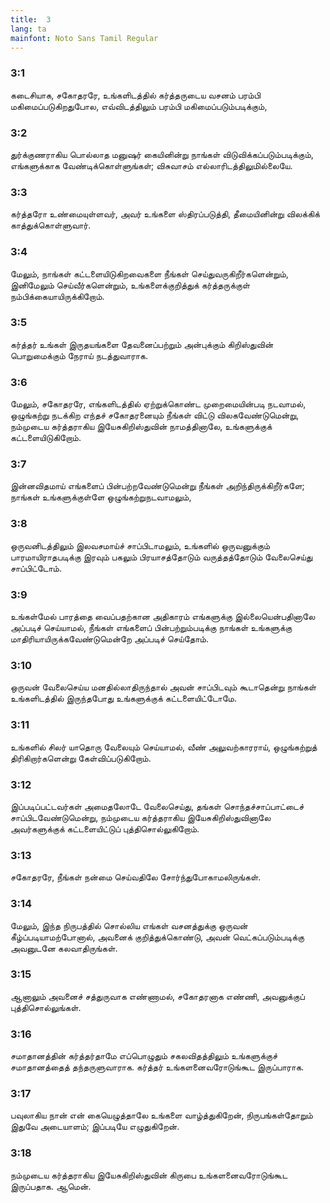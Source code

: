 ```yaml
---
title:  3
lang: ta
mainfont: Noto Sans Tamil Regular
---
```


###  3:1

கடைசியாக, சகோதரரே, உங்களிடத்தில் கர்த்தருடைய வசனம் பரம்பி மகிமைப்படுகிறதுபோல, எவ்விடத்திலும் பரம்பி மகிமைப்படும்படிக்கும்,

###  3:2

துர்க்குணராகிய பொல்லாத மனுஷர் கையினின்று நாங்கள் விடுவிக்கப்படும்படிக்கும், எங்களுக்காக வேண்டிக்கொள்ளுங்கள்; விசுவாசம் எல்லாரிடத்திலுமில்லையே.

###  3:3

கர்த்தரோ உண்மையுள்ளவர், அவர் உங்களை ஸ்திரப்படுத்தி, தீமையினின்று விலக்கிக் காத்துக்கொள்ளுவார்.

###  3:4

மேலும், நாங்கள் கட்டளையிடுகிறவைகளை நீங்கள் செய்துவருகிறீர்களென்றும், இனிமேலும் செய்வீர்களென்றும், உங்களைக்குறித்துக் கர்த்தருக்குள் நம்பிக்கையாயிருக்கிறோம்.

###  3:5

கர்த்தர் உங்கள் இருதயங்களை தேவனைப்பற்றும் அன்புக்கும் கிறிஸ்துவின் பொறுமைக்கும் நேராய் நடத்துவாராக.

###  3:6

மேலும், சகோதரரே, எங்களிடத்தில் ஏற்றுக்கொண்ட முறைமையின்படி நடவாமல், ஒழுங்கற்று நடக்கிற எந்தச் சகோதரனையும் நீங்கள் விட்டு விலகவேண்டுமென்று, நம்முடைய கர்த்தராகிய இயேசுகிறிஸ்துவின் நாமத்தினாலே, உங்களுக்குக் கட்டளையிடுகிறோம்.

###  3:7

இன்னவிதமாய் எங்களைப் பின்பற்றவேண்டுமென்று நீங்கள் அறிந்திருக்கிறீர்களே; நாங்கள் உங்களுக்குள்ளே ஒழுங்கற்றுநடவாமலும்,

###  3:8

ஒருவனிடத்திலும் இலவசமாய்ச் சாப்பிடாமலும், உங்களில் ஒருவனுக்கும் பாரமாயிராதபடிக்கு இரவும் பகலும் பிரயாசத்தோடும் வருத்தத்தோடும் வேலைசெய்து சாப்பிட்டோம்.

###  3:9

உங்கள்மேல் பாரத்தை வைப்பதற்கான அதிகாரம் எங்களுக்கு இல்லையென்பதினாலே அப்படிச் செய்யாமல், நீங்கள் எங்களைப் பின்பற்றும்படிக்கு நாங்கள் உங்களுக்கு மாதிரியாயிருக்கவேண்டுமென்றே அப்படிச் செய்தோம்.

###  3:10

ஒருவன் வேலைசெய்ய மனதில்லாதிருந்தால் அவன் சாப்பிடவும் கூடாதென்று நாங்கள் உங்களிடத்தில் இருந்தபோது உங்களுக்குக் கட்டளையிட்டோமே.

###  3:11

உங்களில் சிலர் யாதொரு வேலையும் செய்யாமல், வீண் அலுவற்காரராய், ஒழுங்கற்றுத் திரிகிறார்களென்று கேள்விப்படுகிறோம்.

###  3:12

இப்படிப்பட்டவர்கள் அமைதலோடே வேலைசெய்து, தங்கள் சொந்தச்சாப்பாட்டைச் சாப்பிடவேண்டுமென்று, நம்முடைய கர்த்தராகிய இயேசுகிறிஸ்துவினாலே அவர்களுக்குக் கட்டளையிட்டுப் புத்திசொல்லுகிறோம்.

###  3:13

சகோதரரே, நீங்கள் நன்மை செய்வதிலே சோர்ந்துபோகாமலிருங்கள்.

###  3:14

மேலும், இந்த நிருபத்தில் சொல்லிய எங்கள் வசனத்துக்கு ஒருவன் கீழ்ப்படியாமற்போனால், அவனைக் குறித்துக்கொண்டு, அவன் வெட்கப்படும்படிக்கு அவனுடனே கலவாதிருங்கள்.

###  3:15

ஆனாலும் அவனைச் சத்துருவாக எண்ணாமல், சகோதரனாக எண்ணி, அவனுக்குப் புத்திசொல்லுங்கள்.

###  3:16

சமாதானத்தின் கர்த்தர்தாமே எப்பொழுதும் சகலவிதத்திலும் உங்களுக்குச் சமாதானத்தைத் தந்தருளுவாராக. கர்த்தர் உங்களனைவரோடுங்கூட இருப்பாராக.

###  3:17

பவுலாகிய நான் என் கையெழுத்தாலே உங்களை வாழ்த்துகிறேன், நிருபங்கள்தோறும் இதுவே அடையாளம்; இப்படியே எழுதுகிறேன்.

###  3:18

நம்முடைய கர்த்தராகிய இயேசுகிறிஸ்துவின் கிருபை உங்களனைவரோடுங்கூட இருப்பதாக. ஆமென்.

